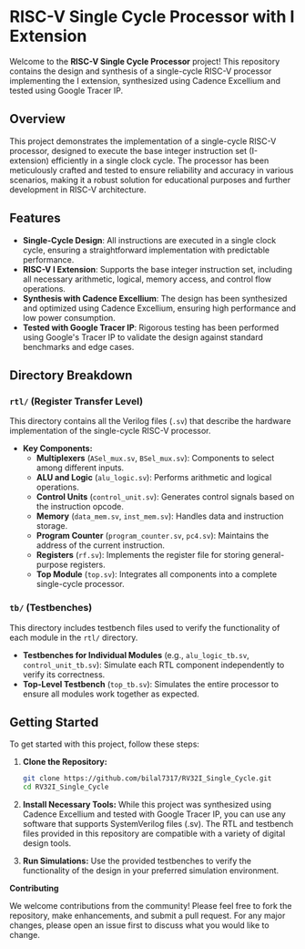 # RISC-V Single Cycle Processor with I Extension

Welcome to the **RISC-V Single Cycle Processor** project! This repository contains the design and synthesis of a single-cycle RISC-V processor implementing the I extension, synthesized using Cadence Excellium and tested using Google Tracer IP.

## Overview

This project demonstrates the implementation of a single-cycle RISC-V processor, designed to execute the base integer instruction set (I-extension) efficiently in a single clock cycle. The processor has been meticulously crafted and tested to ensure reliability and accuracy in various scenarios, making it a robust solution for educational purposes and further development in RISC-V architecture.

## Features

- **Single-Cycle Design**: All instructions are executed in a single clock cycle, ensuring a straightforward implementation with predictable performance.
- **RISC-V I Extension**: Supports the base integer instruction set, including all necessary arithmetic, logical, memory access, and control flow operations.
- **Synthesis with Cadence Excellium**: The design has been synthesized and optimized using Cadence Excellium, ensuring high performance and low power consumption.
- **Tested with Google Tracer IP**: Rigorous testing has been performed using Google's Tracer IP to validate the design against standard benchmarks and edge cases.


## Directory Breakdown

### `rtl/` (Register Transfer Level)

This directory contains all the Verilog files (`.sv`) that describe the hardware implementation of the single-cycle RISC-V processor.

- **Key Components:**
  - **Multiplexers** (`ASel_mux.sv`, `BSel_mux.sv`): Components to select among different inputs.
  - **ALU and Logic** (`alu_logic.sv`): Performs arithmetic and logical operations.
  - **Control Units** (`control_unit.sv`): Generates control signals based on the instruction opcode.
  - **Memory** (`data_mem.sv`, `inst_mem.sv`): Handles data and instruction storage.
  - **Program Counter** (`program_counter.sv`, `pc4.sv`): Maintains the address of the current instruction.
  - **Registers** (`rf.sv`): Implements the register file for storing general-purpose registers.
  - **Top Module** (`top.sv`): Integrates all components into a complete single-cycle processor.

### `tb/` (Testbenches)

This directory includes testbench files used to verify the functionality of each module in the `rtl/` directory.

- **Testbenches for Individual Modules** (e.g., `alu_logic_tb.sv`, `control_unit_tb.sv`): Simulate each RTL component independently to verify its correctness.
- **Top-Level Testbench** (`top_tb.sv`): Simulates the entire processor to ensure all modules work together as expected.

## Getting Started

To get started with this project, follow these steps:

1. **Clone the Repository:**
   ```bash
   git clone https://github.com/bilal7317/RV32I_Single_Cycle.git
   cd RV32I_Single_Cycle

2. **Install Necessary Tools:**
While this project was synthesized using Cadence Excellium and tested with Google Tracer IP, you can use any software that supports SystemVerilog files (.sv). The RTL and testbench files provided in this repository are compatible with a variety of digital design tools.

3. **Run Simulations:**
Use the provided testbenches to verify the functionality of the design in your preferred simulation environment.

**Contributing**

We welcome contributions from the community! Please feel free to fork the repository, make enhancements, and submit a pull request. For any major changes, please open an issue first to discuss what you would like to change.
